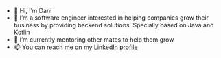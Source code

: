 - 👋 Hi, I’m Dani
- 👀 I’m a software engineer interested in helping companies grow their business by providing backend solutions. Specially based on Java and Kotlin
- 🌱 I’m currently mentoring other mates to help them grow
- 📫 You can reach me on my [LinkedIn profile](https://linked.com/in/daniel-gomez-lopez-aa5a8428)

<!---
dann41/dann41 is a ✨ special ✨ repository because its `README.md` (this file) appears on your GitHub profile.
You can click the Preview link to take a look at your changes.
--->

